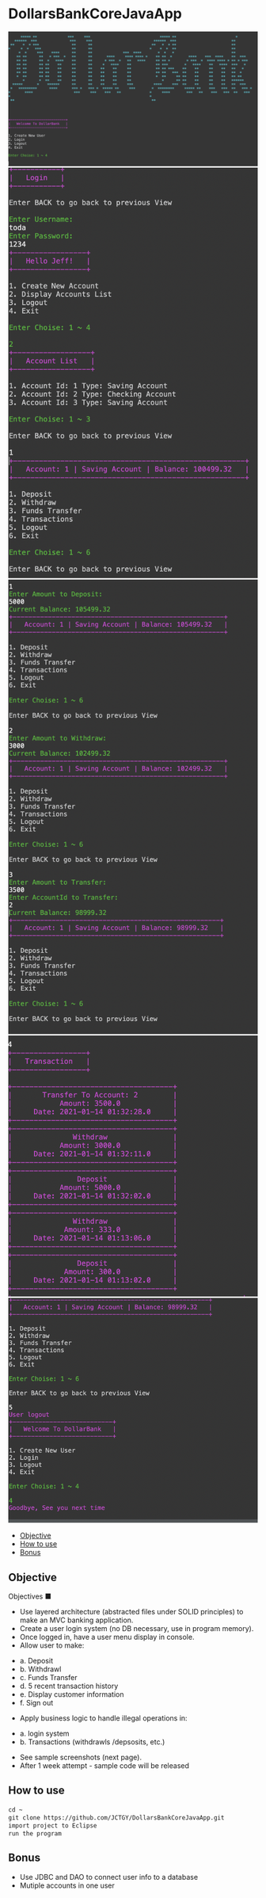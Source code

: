 # DollarsBankCoreJavaApp
![](images/MainMenu.png)
![](images/LoginToAccount.png)
![](images/Actions.png)
![](images/Transactions.png)
![](images/LogoutExit.png)

* [Objective](#objective)
* [How to use](#how-to-use)
* [Bonus](#bonus)

## Objective
Objectives ■
- Use layered architecture (abstracted files under SOLID principles) to make an MVC banking application.
- Create a user login system (no DB necessary, use in program memory).
- Once logged in, have a user menu display in console.
- Allow user to make:
 * a. Deposit
 * b. Withdrawl
 * c. Funds Transfer
 * d. 5 recent transaction history
 * e. Display customer information
 * f. Sign out
- Apply business logic to handle illegal operations in:
 * a. login system
 * b. Transactions (withdrawls /depsosits, etc.)
- See sample screenshots (next page).
- After 1 week attempt - sample code will be released

## How to use

```
cd ~
git clone https://github.com/JCTGY/DollarsBankCoreJavaApp.git
import project to Eclipse
run the program
```

## Bonus
- Use JDBC and DAO to connect user info to a database
- Mutiple accounts in one user 
